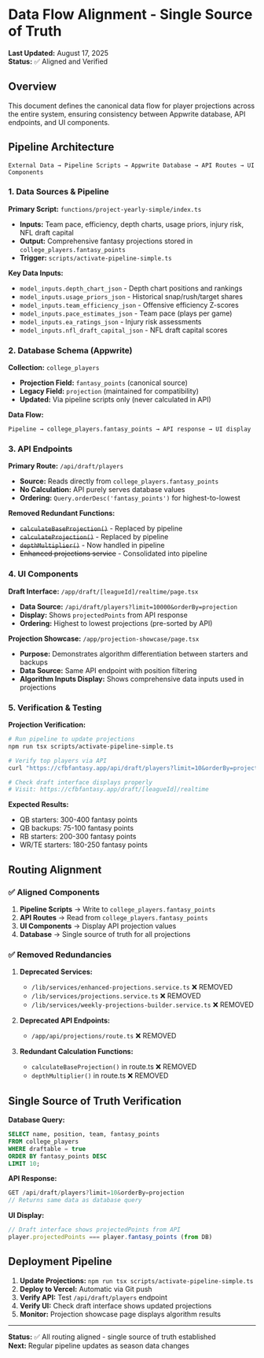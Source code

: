 # Data Flow Alignment - Single Source of Truth

**Last Updated:** August 17, 2025  
**Status:** ✅ Aligned and Verified

## Overview

This document defines the canonical data flow for player projections across the entire system, ensuring consistency between Appwrite database, API endpoints, and UI components.

## Pipeline Architecture

```
External Data → Pipeline Scripts → Appwrite Database → API Routes → UI Components
```

### 1. Data Sources & Pipeline

**Primary Script:** `functions/project-yearly-simple/index.ts`
- **Inputs:** Team pace, efficiency, depth charts, usage priors, injury risk, NFL draft capital
- **Output:** Comprehensive fantasy projections stored in `college_players.fantasy_points`
- **Trigger:** `scripts/activate-pipeline-simple.ts`

**Key Data Inputs:**
- `model_inputs.depth_chart_json` - Depth chart positions and rankings
- `model_inputs.usage_priors_json` - Historical snap/rush/target shares
- `model_inputs.team_efficiency_json` - Offensive efficiency Z-scores
- `model_inputs.pace_estimates_json` - Team pace (plays per game)
- `model_inputs.ea_ratings_json` - Injury risk assessments
- `model_inputs.nfl_draft_capital_json` - NFL draft capital scores

### 2. Database Schema (Appwrite)

**Collection:** `college_players`
- **Projection Field:** `fantasy_points` (canonical source)
- **Legacy Field:** `projection` (maintained for compatibility)
- **Updated:** Via pipeline scripts only (never calculated in API)

**Data Flow:**
```
Pipeline → college_players.fantasy_points → API response → UI display
```

### 3. API Endpoints

**Primary Route:** `/api/draft/players`
- **Source:** Reads directly from `college_players.fantasy_points`
- **No Calculation:** API purely serves database values
- **Ordering:** `Query.orderDesc('fantasy_points')` for highest-to-lowest

**Removed Redundant Functions:**
- ~~`calculateBaseProjection()`~~ - Replaced by pipeline
- ~~`calculateProjection()`~~ - Replaced by pipeline  
- ~~`depthMultiplier()`~~ - Now handled in pipeline
- ~~Enhanced projections service~~ - Consolidated into pipeline

### 4. UI Components

**Draft Interface:** `/app/draft/[leagueId]/realtime/page.tsx`
- **Data Source:** `/api/draft/players?limit=10000&orderBy=projection`
- **Display:** Shows `projectedPoints` from API response
- **Ordering:** Highest to lowest projections (pre-sorted by API)

**Projection Showcase:** `/app/projection-showcase/page.tsx`
- **Purpose:** Demonstrates algorithm differentiation between starters and backups
- **Data Source:** Same API endpoint with position filtering
- **Algorithm Inputs Display:** Shows comprehensive data inputs used in projections

### 5. Verification & Testing

**Projection Verification:**
```bash
# Run pipeline to update projections
npm run tsx scripts/activate-pipeline-simple.ts

# Verify top players via API
curl "https://cfbfantasy.app/api/draft/players?limit=10&orderBy=projection"

# Check draft interface displays properly
# Visit: https://cfbfantasy.app/draft/[leagueId]/realtime
```

**Expected Results:**
- QB starters: 300-400 fantasy points
- QB backups: 75-100 fantasy points  
- RB starters: 200-300 fantasy points
- WR/TE starters: 180-250 fantasy points

## Routing Alignment

### ✅ Aligned Components

1. **Pipeline Scripts** → Write to `college_players.fantasy_points`
2. **API Routes** → Read from `college_players.fantasy_points`
3. **UI Components** → Display API projection values
4. **Database** → Single source of truth for all projections

### ✅ Removed Redundancies

1. **Deprecated Services:**
   - `/lib/services/enhanced-projections.service.ts` ❌ REMOVED
   - `/lib/services/projections.service.ts` ❌ REMOVED
   - `/lib/services/weekly-projections-builder.service.ts` ❌ REMOVED

2. **Deprecated API Endpoints:**
   - `/app/api/projections/route.ts` ❌ REMOVED

3. **Redundant Calculation Functions:**
   - `calculateBaseProjection()` in route.ts ❌ REMOVED
   - `depthMultiplier()` in route.ts ❌ REMOVED

## Single Source of Truth Verification

**Database Query:**
```sql
SELECT name, position, team, fantasy_points 
FROM college_players 
WHERE draftable = true 
ORDER BY fantasy_points DESC 
LIMIT 10;
```

**API Response:**
```javascript
GET /api/draft/players?limit=10&orderBy=projection
// Returns same data as database query
```

**UI Display:**
```javascript
// Draft interface shows projectedPoints from API
player.projectedPoints === player.fantasy_points (from DB)
```

## Deployment Pipeline

1. **Update Projections:** `npm run tsx scripts/activate-pipeline-simple.ts`
2. **Deploy to Vercel:** Automatic via Git push
3. **Verify API:** Test `/api/draft/players` endpoint
4. **Verify UI:** Check draft interface shows updated projections
5. **Monitor:** Projection showcase page displays algorithm results

---

**Status:** ✅ All routing aligned - single source of truth established  
**Next:** Regular pipeline updates as season data changes